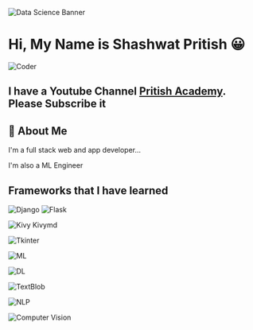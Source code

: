 
![Data Science Banner](https://nielseniq.com/wp-content/uploads/sites/4/2021/02/data-science-icon-animation-banner-clockwise-4.gif)

# Hi, My Name is Shashwat Pritish 😀
![Coder]([https://camo.githubusercontent.com/5ddf73ad3a205111cf8c686f687fc216c2946a75005718c8da5b837ad9de78c9/68747470733a2f2f7468756d62732e6766796361742e636f6d2f4576696c4e657874446576696c666973682d736d616c6c2e676966](https://img.freepik.com/free-photo/view-3d-boy-using-laptop_23-2150709886.jpg?t=st=1699451133~exp=1699454733~hmac=134ec0bf833f5b94c50aa54472730897f67a39723495b3ca54b6dfd09c678c56&w=826))
## I have a Youtube Channel [Pritish Academy]("https://www.youtube.com/@pritishacademy"). Please Subscribe it

## 🚀 About Me
I'm a full stack web and app developer...

I'm also a ML Engineer


## Frameworks that I have learned

![Django](https://files.realpython.com/media/django-pony.c61d43c33ab3.png)
![Flask](https://cdn.freebiesupply.com/logos/large/2x/flask-logo-png-transparent.png)

![Kivy Kivymd](https://image.pngaaa.com/747/5274747-middle.png)

![Tkinter](https://i0.wp.com/iot4beginners.com/wp-content/uploads/2020/04/65dc5834-de21-4e2e-bd4d-5e0c3c6994dd.jpg?fit=375%2C422&ssl=1)

![ML](https://upload.wikimedia.org/wikipedia/commons/thumb/0/05/Scikit_learn_logo_small.svg/2560px-Scikit_learn_logo_small.svg.png)

![DL](https://upload.wikimedia.org/wikipedia/commons/thumb/2/2d/Tensorflow_logo.svg/1915px-Tensorflow_logo.svg.png)

![TextBlob](https://textblob.readthedocs.io/en/dev/_static/textblob-logo.png)

![NLP](https://thumbs.dreamstime.com/b/nlp-letter-logo-design-black-background-creative-initials-concept-243368045.jpg)

![Computer Vision](https://upload.wikimedia.org/wikipedia/commons/thumb/5/53/OpenCV_Logo_with_text.png/487px-OpenCV_Logo_with_text.png)
